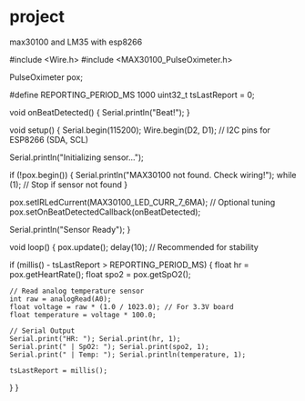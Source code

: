 # project
max30100 and LM35 with esp8266

#include <Wire.h>
#include <MAX30100_PulseOximeter.h>

PulseOximeter pox;

#define REPORTING_PERIOD_MS 1000
uint32_t tsLastReport = 0;

void onBeatDetected() {
  Serial.println("Beat!");
}

void setup() {
  Serial.begin(115200);
  Wire.begin(D2, D1); // I2C pins for ESP8266 (SDA, SCL)

  Serial.println("Initializing sensor...");

  if (!pox.begin()) {
    Serial.println("MAX30100 not found. Check wiring!");
    while (1); // Stop if sensor not found
  }

  pox.setIRLedCurrent(MAX30100_LED_CURR_7_6MA); // Optional tuning
  pox.setOnBeatDetectedCallback(onBeatDetected);

  Serial.println("Sensor Ready");
}

void loop() {
  pox.update();
  delay(10); // Recommended for stability

  if (millis() - tsLastReport > REPORTING_PERIOD_MS) {
    float hr = pox.getHeartRate();
    float spo2 = pox.getSpO2();

    // Read analog temperature sensor
    int raw = analogRead(A0);
    float voltage = raw * (1.0 / 1023.0); // For 3.3V board
    float temperature = voltage * 100.0;

    // Serial Output
    Serial.print("HR: "); Serial.print(hr, 1);
    Serial.print(" | SpO2: "); Serial.print(spo2, 1);
    Serial.print(" | Temp: "); Serial.println(temperature, 1);

    tsLastReport = millis();
  }
}
